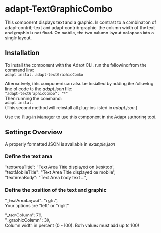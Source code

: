# adapt-TextGraphicCombo
This component displays text and a graphic. 
In contrast to a combination of adapt-contrib-text and adapt-contrib-graphic, the column width of the text and graphic is not fixed. On mobile, the two column layout collapses into a single layout. 

## Installation
To install the component with the [Adapt CLI](https://github.com/adaptlearning/adapt-cli), run the following from the command line:  
`adapt install adapt-textGraphicCombo`

Alternatively, this component can also be installed by adding the following line of code to the *adapt.json* file:  
`"adapt-textGraphicCombo": "*"`  
Then running the command:  
`adapt install`  
(This second method will reinstall all plug-ins listed in *adapt.json*.)  

Use the [Plug-in Manager](https://github.com/adaptlearning/adapt_authoring/wiki/Plugin-Manager) to use this component in the Adapt authoring tool.

## Settings Overview
A properly formatted JSON is available in *example.json*

### Define the text area
"textAreaTitle": "Text Area Title displayed on Desktop",   
"textMobileTitle": "Text Area Title displayed on mobile",     
"textAreaBody": "Text Area body text ...",     

### Define the position of the text and graphic
"_textAreaLayout": "right",   
Your options are "left" or "right"

"_textColumn": 70,   
"_graphicColumn": 30,  
Column width in percent (0 - 100). Both values must add up to 100!  